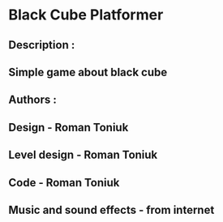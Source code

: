 # Black Cube Platformer
##
## Description :
## Simple game about black cube
##
## Authors :
## Design - Roman Toniuk
## Level design - Roman Toniuk
## Code - Roman Toniuk
## Music and sound effects - from internet
